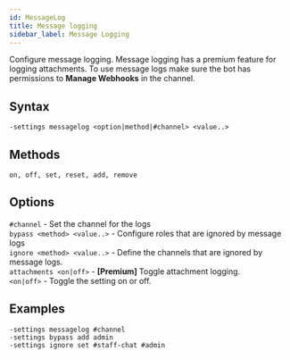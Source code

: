 ```yaml
---
id: MessageLog
title: Message logging
sidebar_label: Message Logging
---
```


Configure message logging. Message logging has a premium feature for logging attachments. To use message logs make sure the bot has permissions to **Manage Webhooks** in the channel.

## Syntax  
`-settings messagelog <option|method|#channel> <value..>`

## Methods  
`on, off, set, reset, add, remove`

## Options  
`#channel` - Set the channel for the logs  
`bypass <method> <value..>` - Configure roles that are ignored by message logs  
`ignore <method> <value..>` - Define the channels that are ignored by message logs.  
`attachments <on|off>` - **[Premium]** Toggle attachment logging.  
`<on|off>` - Toggle the setting on or off.  

## Examples  
`-settings messagelog #channel`  
`-settings bypass add admin`  
`-settings ignore set #staff-chat #admin`  